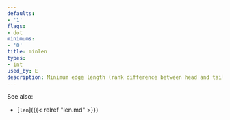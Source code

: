 ```yaml
---
defaults:
- '1'
flags:
- dot
minimums:
- '0'
title: minlen
types:
- int
used_by: E
description: Minimum edge length (rank difference between head and tail)
---
```


See also:

- [`len`]({{< relref "len.md" >}})
